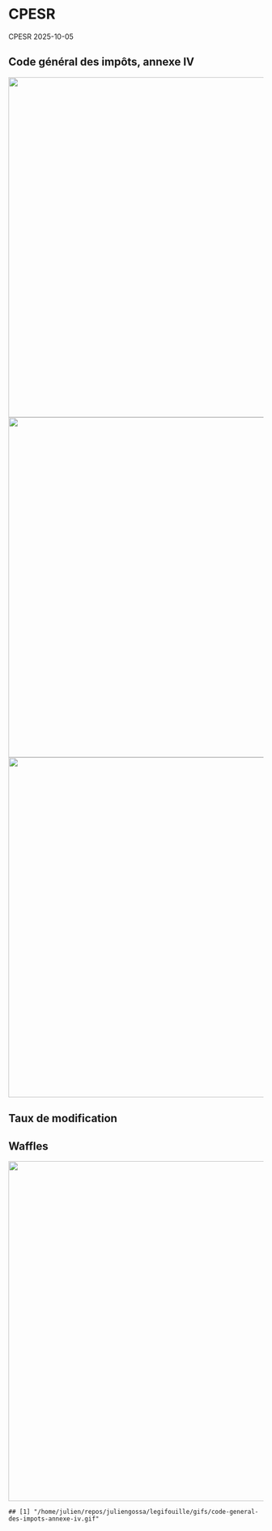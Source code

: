 CPESR
================
CPESR
2025-10-05

## Code général des impôts, annexe IV

<img src="/home/julien/repos/juliengossa/legifouille/codes/code-general-des-impots-annexe-iv/legifouille-code_files/figure-gfm/versions-1.png" width="672" />

<img src="/home/julien/repos/juliengossa/legifouille/codes/code-general-des-impots-annexe-iv/legifouille-code_files/figure-gfm/modifications-1.png" width="672" />
<img src="/home/julien/repos/juliengossa/legifouille/codes/code-general-des-impots-annexe-iv/legifouille-code_files/figure-gfm/taille_modifications-1.png" width="672" />

## Taux de modification

## Waffles

<img src="/home/julien/repos/juliengossa/legifouille/codes/code-general-des-impots-annexe-iv/legifouille-code_files/figure-gfm/unnamed-chunk-4-1.png" width="672" />

    ## [1] "/home/julien/repos/juliengossa/legifouille/gifs/code-general-des-impots-annexe-iv.gif"
